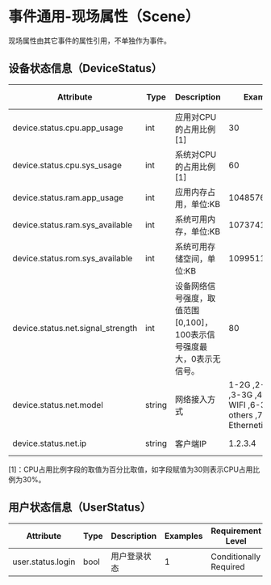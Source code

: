 
# 事件通用-现场属性（Scene）

现场属性由其它事件的属性引用，不单独作为事件。

## 设备状态信息（DeviceStatus）

| Attribute | Type | Description | Examples | Requirement Level |
| -- | -- | -- | -- | -- |
| device.status.cpu.app_usage | int | 应用对CPU的占用比例 [1] | 30 | Required |
| device.status.cpu.sys_usage | int | 系统对CPU的占用比例 [1] | 60 | Required |
| device.status.ram.app_usage | int | 应用内存占用，单位:KB | 104857600 | Required |
| device.status.ram.sys_available | int | 系统可用内存，单位:KB | 1073741824 | Required |
| device.status.rom.sys_available | int | 系统可用存储空间，单位:KB | 1099511627776 | Required |
| device.status.net.signal_strength | int | 设备网络信号强度，取值范围[0,100]，100表示信号强度最大，0表示无信号。 | 80 | Required |
| device.status.net.model | string | 网络接入方式 | 1-2G ,2-2.5G ,3-3G ,4-4G ,5-WIFI ,6-3G others ,7-5G ,8-Ethernetid | Required |
| device.status.net.ip | string | 客户端IP | 1.2.3.4 | Conditionally Required |

[1]：CPU占用比例字段的取值为百分比取值，如字段赋值为30则表示CPU占用比例为30%。

## 用户状态信息（UserStatus）

| Attribute | Type | Description | Examples | Requirement Level |
| -- | -- | -- | -- | -- |
| user.status.login | bool | 用户登录状态 | 1 | Conditionally Required |

